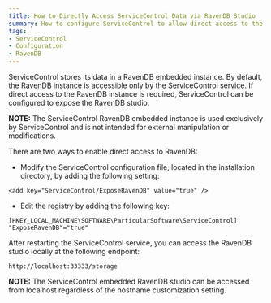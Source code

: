 ```yaml
---
title: How to Directly Access ServiceControl Data via RavenDB Studio
summary: How to configure ServiceControl to allow direct access to the embedded RavenDB instance.
tags:
- ServiceControl
- Configuration
- RavenDB
---
```

ServiceControl stores its data in a RavenDB embedded instance. By default, the RavenDB instance is accessible only by the ServiceControl service. If direct access to the RavenDB instance is required, ServiceControl can be configured to expose the RavenDB studio.

**NOTE:** The ServiceControl RavenDB embedded instance is used exclusively by ServiceControl and is not intended for external manipulation or modifications. 

There are two ways to enable direct access to RavenDB:

* Modify the ServiceControl configuration file, located in the installation directory, by adding the following setting:

```
<add key="ServiceControl/ExposeRavenDB" value="true" />
```
	
* Edit the registry by adding the following key:
 
```
[HKEY_LOCAL_MACHINE\SOFTWARE\ParticularSoftware\ServiceControl]
"ExposeRavenDB"="true"
```

After restarting the ServiceControl service, you can access the RavenDB studio locally at the following endpoint:

    http://localhost:33333/storage

**NOTE:** The ServiceControl embedded RavenDB studio can be accessed from localhost regardless of the hostname customization setting.
